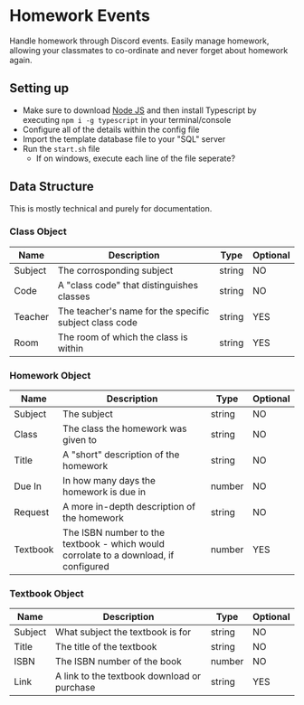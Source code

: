 # Homework Events
Handle homework through Discord events. Easily manage homework, allowing your classmates to co-ordinate and never forget about homework again.

## Setting up
- Make sure to download [Node JS](https://nodejs.org/en/download/) and then install Typescript by executing `npm i -g typescript` in your terminal/console
- Configure all of the details within the config file
- Import the template database file to your "SQL" server
- Run the `start.sh` file
  - If on windows, execute each line of the file seperate?

## Data Structure
This is mostly technical and purely for documentation.

### Class Object
| Name    | Description                                            | Type   | Optional |
| ------- | ------------------------------------------------------ | ------ | -------- |
| Subject | The corrosponding subject                              | string | NO       |
| Code    | A "class code" that distinguishes classes              | string | NO       |
| Teacher | The teacher's name for the specific subject class code | string | YES      |
| Room    | The room of which the class is within                  | string | YES      |

### Homework Object
| Name     | Description                                                                          | Type   | Optional |
| -------- | ------------------------------------------------------------------------------------ | ------ | -------- |
| Subject  | The subject                                                                          | string | NO       |
| Class    | The class the homework was given to                                                  | string | NO       |
| Title    | A "short" description of the homework                                                | string | NO       |
| Due In   | In how many days the homework is due in                                              | number | NO       |
| Request  | A more in-depth description of the homework                                          | string | NO       |
| Textbook | The ISBN number to the textbook - which would corrolate to a download, if configured | number | YES      |

### Textbook Object
| Name    | Description                                 | Type   | Optional |
| ------- | ------------------------------------------- | ------ | -------- |
| Subject | What subject the textbook is for            | string | NO       |
| Title   | The title of the textbook                   | string | NO       |
| ISBN    | The ISBN number of the book                 | number | NO       |
| Link    | A link to the textbook download or purchase | string | YES      |